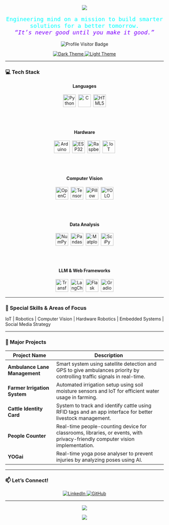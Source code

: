 <p align="center">
  <img src="https://capsule-render.vercel.app/api?type=waving&color=00FFFF,7F00FF&height=160&section=header&text=Shaurya%20Gupta&fontSize=56&fontWeight=700&fontColor=00FFFF&animation=fadeIn" />
</p>

<p align="center" style="font-size: 18px; font-family: monospace; color:#00FFFF;">
  Engineering mind on a mission to build smarter solutions for a better tomorrow.<br />
  <em style="color:#7F00FF;">“It’s never good until you make it good.”</em>
</p>
<p align="center">
  <img src="https://visitor-badge.laobi.icu/badge?page_id=shaurya-g123" alt="Profile Visitor Badge" />
</p>

<p align="center">
  <a href="https://github.com/shaurya-g123?tab=overview&theme=dark" target="_blank">
    <img src="https://img.shields.io/badge/Theme-Dark-121212?style=for-the-badge&logo=github&logoColor=00FFFF" alt="Dark Theme" />
  </a>
  <a href="https://github.com/shaurya-g123?tab=overview&theme=light" target="_blank">
    <img src="https://img.shields.io/badge/Theme-Light-F0F0F0?style=for-the-badge&logo=github&logoColor=7F00FF" alt="Light Theme" />
  </a>
</p>

---

### 💻 Tech Stack

<div align="center">

#### Languages  
<img alt="Python" src="https://cdn.jsdelivr.net/gh/devicons/devicon/icons/python/python-original.svg" width="40" height="40" />&nbsp;
<img alt="C" src="https://cdn.jsdelivr.net/gh/devicons/devicon/icons/c/c-original.svg" width="40" height="40" />&nbsp;
<img alt="HTML5" src="https://cdn.jsdelivr.net/gh/devicons/devicon/icons/html5/html5-original.svg" width="40" height="40" />

<br /><br />

#### Hardware  
<img alt="Arduino" src="https://upload.wikimedia.org/wikipedia/commons/3/38/Arduino_Logo.svg" width="50" height="40" />&nbsp;
<img alt="ESP32" src="https://img.icons8.com/color/48/null/esp32.png" width="40" height="40" />&nbsp;
<img alt="Raspberry Pi" src="https://cdn.jsdelivr.net/gh/devicons/devicon/icons/raspberrypi/raspberrypi-original.svg" width="40" height="40" />&nbsp;
<img alt="IoT" src="https://img.icons8.com/external-flaticons-lineal-color-flat-icons/64/null/external-iot-internet-of-things-flaticons-lineal-color-flat-icons.png" width="40" height="40" />

<br /><br />

#### Computer Vision  
<img alt="OpenCV" src="https://upload.wikimedia.org/wikipedia/commons/4/4f/OpenCV_logo.svg" width="40" height="40" />&nbsp;
<img alt="TensorFlow" src="https://cdn.jsdelivr.net/gh/devicons/devicon/icons/tensorflow/tensorflow-original.svg" width="40" height="40" />&nbsp;
<img alt="Pillow" src="https://upload.wikimedia.org/wikipedia/commons/3/3a/Pillow_logo.svg" width="40" height="40" />&nbsp;
<img alt="YOLO" src="https://raw.githubusercontent.com/AlexeyAB/darknet/master/data/yolo-logo.png" width="40" height="40" />

<br /><br />

#### Data Analysis  
<img alt="NumPy" src="https://cdn.jsdelivr.net/gh/devicons/devicon/icons/numpy/numpy-original.svg" width="40" height="40" />&nbsp;
<img alt="Pandas" src="https://cdn.jsdelivr.net/gh/devicons/devicon/icons/pandas/pandas-original.svg" width="40" height="40" />&nbsp;
<img alt="Matplotlib" src="https://matplotlib.org/_static/images/logo2.svg" width="40" height="40" />&nbsp;
<img alt="SciPy" src="https://upload.wikimedia.org/wikipedia/commons/0/05/SciPy_logo.svg" width="40" height="40" />

<br /><br />

#### LLM & Web Frameworks  
<img alt="Transformers" src="https://huggingface.co/front/assets/huggingface_logo-noborder.svg" width="40" height="40" />&nbsp;
<img alt="LangChain" src="https://avatars.githubusercontent.com/u/14900775?s=200&v=4" width="40" height="40" />&nbsp;
<img alt="Flask" src="https://cdn.jsdelivr.net/gh/devicons/devicon/icons/flask/flask-original.svg" width="40" height="40" />&nbsp;
<img alt="Gradio" src="https://gradio.app/assets/gradio-icon.svg" width="40" height="40" />

</div>

---

### 🎯 Special Skills & Areas of Focus  
IoT | Robotics | Computer Vision | Hardware Robotics | Embedded Systems | Social Media Strategy

---

### 🚀 Major Projects

<div align="center" markdown="1">

| Project Name              | Description                                                                                                 |
|--------------------------|-------------------------------------------------------------------------------------------------------------|
| **Ambulance Lane Management** | Smart system using satellite detection and GPS to give ambulances priority by controlling traffic signals in real-time. |
| **Farmer Irrigation System**   | Automated irrigation setup using soil moisture sensors and IoT for efficient water usage in farming.                |
| **Cattle Identity Card**       | System to track and identify cattle using RFID tags and an app interface for better livestock management.            |
| **People Counter**             | Real-time people-counting device for classrooms, libraries, or events, with privacy-friendly computer vision implementation. |
| **YOGai**                     | Real-time yoga pose analyser to prevent injuries by analyzing poses using AI.                                      |

</div>

---

### 📫 Let’s Connect!  

<p align="center">
  <a href="https://www.linkedin.com/in/guptshaurya" target="_blank">
    <img src="https://img.shields.io/badge/LinkedIn-0A66C2?style=for-the-badge&logo=linkedin&logoColor=white" alt="LinkedIn" />
  </a>
  <a href="https://github.com/shaurya-g123" target="_blank">
    <img src="https://img.shields.io/badge/GitHub-181717?style=for-the-badge&logo=github&logoColor=white" alt="GitHub" />
  </a>
</p>

---

<p align="center">
  <img src="https://github-readme-stats.vercel.app/api?username=shaurya-g123&show_icons=true&theme=radical&hide_border=true" />
</p>

<p align="center">
  <img src="https://github-readme-streak-stats.herokuapp.com/?user=shaurya-g123&theme=radical" />
</p>
